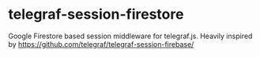 # telegraf-session-firestore
Google Firestore based session middleware for telegraf.js. Heavily inspired by https://github.com/telegraf/telegraf-session-firebase/
